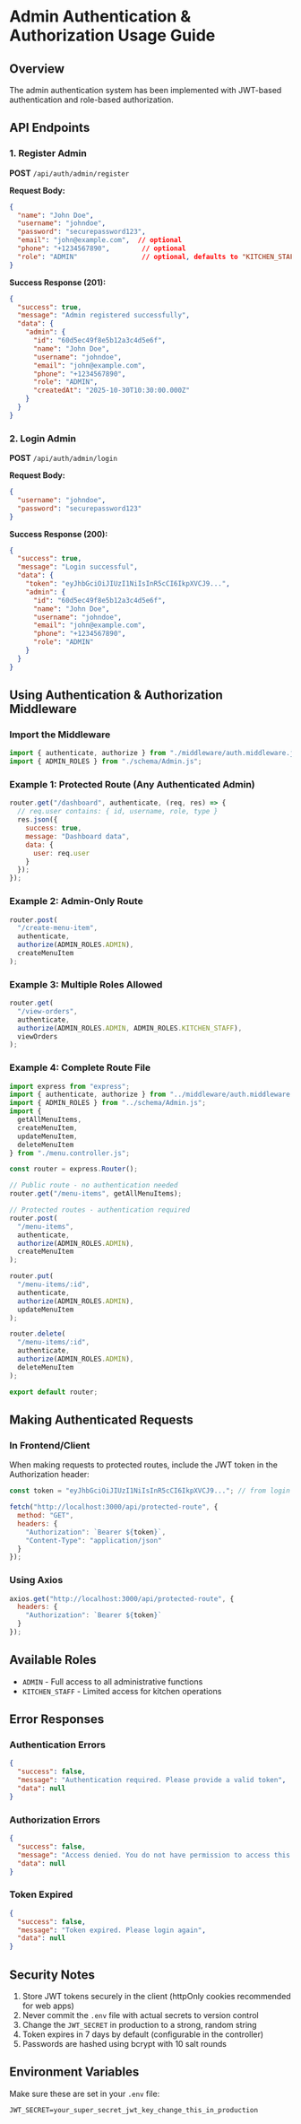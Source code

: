 # Admin Authentication & Authorization Usage Guide

## Overview
The admin authentication system has been implemented with JWT-based authentication and role-based authorization.

## API Endpoints

### 1. Register Admin
**POST** `/api/auth/admin/register`

**Request Body:**
```json
{
  "name": "John Doe",
  "username": "johndoe",
  "password": "securepassword123",
  "email": "john@example.com",  // optional
  "phone": "+1234567890",        // optional
  "role": "ADMIN"                // optional, defaults to "KITCHEN_STAFF"
}
```

**Success Response (201):**
```json
{
  "success": true,
  "message": "Admin registered successfully",
  "data": {
    "admin": {
      "id": "60d5ec49f8e5b12a3c4d5e6f",
      "name": "John Doe",
      "username": "johndoe",
      "email": "john@example.com",
      "phone": "+1234567890",
      "role": "ADMIN",
      "createdAt": "2025-10-30T10:30:00.000Z"
    }
  }
}
```

### 2. Login Admin
**POST** `/api/auth/admin/login`

**Request Body:**
```json
{
  "username": "johndoe",
  "password": "securepassword123"
}
```

**Success Response (200):**
```json
{
  "success": true,
  "message": "Login successful",
  "data": {
    "token": "eyJhbGciOiJIUzI1NiIsInR5cCI6IkpXVCJ9...",
    "admin": {
      "id": "60d5ec49f8e5b12a3c4d5e6f",
      "name": "John Doe",
      "username": "johndoe",
      "email": "john@example.com",
      "phone": "+1234567890",
      "role": "ADMIN"
    }
  }
}
```

## Using Authentication & Authorization Middleware

### Import the Middleware
```javascript
import { authenticate, authorize } from "./middleware/auth.middleware.js";
import { ADMIN_ROLES } from "./schema/Admin.js";
```

### Example 1: Protected Route (Any Authenticated Admin)
```javascript
router.get("/dashboard", authenticate, (req, res) => {
  // req.user contains: { id, username, role, type }
  res.json({
    success: true,
    message: "Dashboard data",
    data: {
      user: req.user
    }
  });
});
```

### Example 2: Admin-Only Route
```javascript
router.post(
  "/create-menu-item",
  authenticate,
  authorize(ADMIN_ROLES.ADMIN),
  createMenuItem
);
```

### Example 3: Multiple Roles Allowed
```javascript
router.get(
  "/view-orders",
  authenticate,
  authorize(ADMIN_ROLES.ADMIN, ADMIN_ROLES.KITCHEN_STAFF),
  viewOrders
);
```

### Example 4: Complete Route File
```javascript
import express from "express";
import { authenticate, authorize } from "../middleware/auth.middleware.js";
import { ADMIN_ROLES } from "../schema/Admin.js";
import {
  getAllMenuItems,
  createMenuItem,
  updateMenuItem,
  deleteMenuItem
} from "./menu.controller.js";

const router = express.Router();

// Public route - no authentication needed
router.get("/menu-items", getAllMenuItems);

// Protected routes - authentication required
router.post(
  "/menu-items",
  authenticate,
  authorize(ADMIN_ROLES.ADMIN),
  createMenuItem
);

router.put(
  "/menu-items/:id",
  authenticate,
  authorize(ADMIN_ROLES.ADMIN),
  updateMenuItem
);

router.delete(
  "/menu-items/:id",
  authenticate,
  authorize(ADMIN_ROLES.ADMIN),
  deleteMenuItem
);

export default router;
```

## Making Authenticated Requests

### In Frontend/Client
When making requests to protected routes, include the JWT token in the Authorization header:

```javascript
const token = "eyJhbGciOiJIUzI1NiIsInR5cCI6IkpXVCJ9..."; // from login response

fetch("http://localhost:3000/api/protected-route", {
  method: "GET",
  headers: {
    "Authorization": `Bearer ${token}`,
    "Content-Type": "application/json"
  }
});
```

### Using Axios
```javascript
axios.get("http://localhost:3000/api/protected-route", {
  headers: {
    "Authorization": `Bearer ${token}`
  }
});
```

## Available Roles
- `ADMIN` - Full access to all administrative functions
- `KITCHEN_STAFF` - Limited access for kitchen operations

## Error Responses

### Authentication Errors
```json
{
  "success": false,
  "message": "Authentication required. Please provide a valid token",
  "data": null
}
```

### Authorization Errors
```json
{
  "success": false,
  "message": "Access denied. You do not have permission to access this resource",
  "data": null
}
```

### Token Expired
```json
{
  "success": false,
  "message": "Token expired. Please login again",
  "data": null
}
```

## Security Notes
1. Store JWT tokens securely in the client (httpOnly cookies recommended for web apps)
2. Never commit the `.env` file with actual secrets to version control
3. Change the `JWT_SECRET` in production to a strong, random string
4. Token expires in 7 days by default (configurable in the controller)
5. Passwords are hashed using bcrypt with 10 salt rounds

## Environment Variables
Make sure these are set in your `.env` file:
```
JWT_SECRET=your_super_secret_jwt_key_change_this_in_production
```
